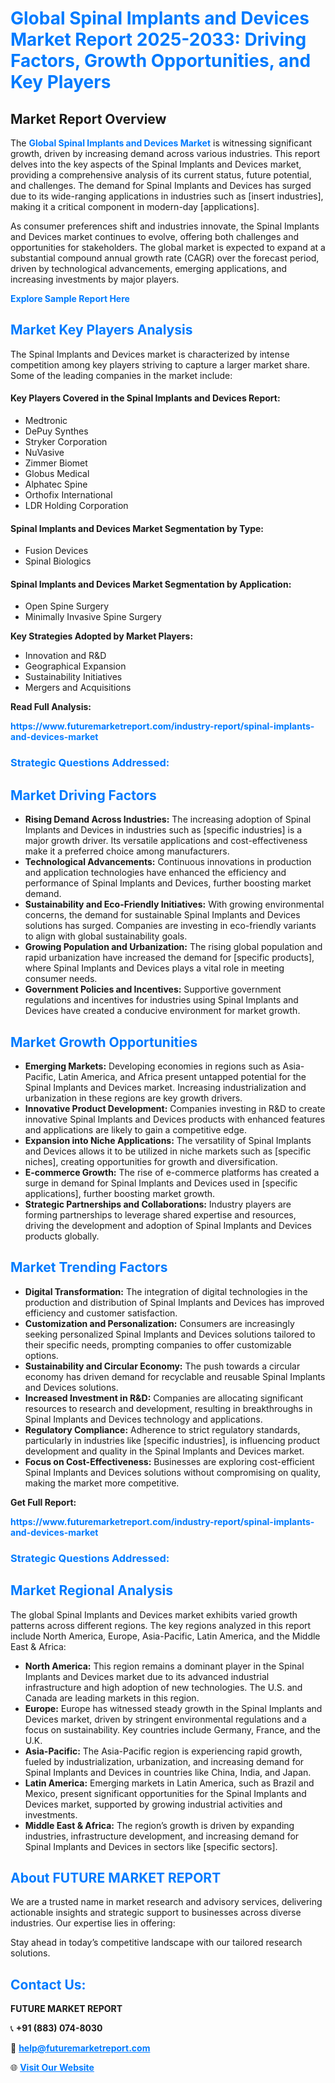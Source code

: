 <h1 style="color: #007BFF;">Global Spinal Implants and Devices Market Report 2025-2033: Driving Factors, Growth Opportunities, and Key Players</h1>

<section id="overview">
<h2>Market Report Overview</h2>
<p>The <a href="https://www.futuremarketreport.com/industry-report/spinal-implants-and-devices-market" style="color: #007BFF; text-decoration: none;"><strong>Global Spinal Implants and Devices Market</strong></a> is witnessing significant growth, driven by increasing demand across various industries. This report delves into the key aspects of the Spinal Implants and Devices market, providing a comprehensive analysis of its current status, future potential, and challenges. The demand for Spinal Implants and Devices has surged due to its wide-ranging applications in industries such as [insert industries], making it a critical component in modern-day [applications].</p>
<p>As consumer preferences shift and industries innovate, the Spinal Implants and Devices market continues to evolve, offering both challenges and opportunities for stakeholders. The global market is expected to expand at a substantial compound annual growth rate (CAGR) over the forecast period, driven by technological advancements, emerging applications, and increasing investments by major players.</p>
</section>

<section id="overview">
<p><a href="https://www.futuremarketreport.com/request-sample/reportId=59496" style="color: #007BFF; text-decoration: none;"><strong>Explore Sample Report Here</strong></a></p>
</section>

<section id="key-players">
<h2 style="color: #007BFF;">Market Key Players Analysis</h2>
<p>The Spinal Implants and Devices market is characterized by intense competition among key players striving to capture a larger market share. Some of the leading companies in the market include:</p>
<h4>Key Players Covered in the Spinal Implants and Devices Report:</h4>
<ul><li>Medtronic</li><li>DePuy Synthes</li><li>Stryker Corporation</li><li>NuVasive</li><li>Zimmer Biomet</li><li>Globus Medical</li><li>Alphatec Spine</li><li>Orthofix International</li><li>LDR Holding Corporation</li></ul>
<h4>Spinal Implants and Devices Market Segmentation by Type:</h4>
<ul><li>Fusion Devices</li><li>Spinal Biologics</li></ul>

<h4>Spinal Implants and Devices Market Segmentation by Application:</h4>
<ul><li>Open Spine Surgery</li><li>Minimally Invasive Spine Surgery</li></ul>
<p><strong>Key Strategies Adopted by Market Players:</strong></p>
<ul>
<li>Innovation and R&D</li>
<li>Geographical Expansion</li>
<li>Sustainability Initiatives</li>
<li>Mergers and Acquisitions</li>
</ul>
</section>

<section>
<p><strong>Read Full Analysis: </strong></p><a href="https://www.futuremarketreport.com/industry-report/spinal-implants-and-devices-market" style="color: #007BFF; text-decoration: none;"><strong>https://www.futuremarketreport.com/industry-report/spinal-implants-and-devices-market</strong></a>
<h3 style="color: #007BFF;">Strategic Questions Addressed:</h3>
</section>

<section id="driving-factors">
<h2 style="color: #007BFF;">Market Driving Factors</h2>
<ul>
<li><strong>Rising Demand Across Industries:</strong> The increasing adoption of Spinal Implants and Devices in industries such as [specific industries] is a major growth driver. Its versatile applications and cost-effectiveness make it a preferred choice among manufacturers.</li>
<li><strong>Technological Advancements:</strong> Continuous innovations in production and application technologies have enhanced the efficiency and performance of Spinal Implants and Devices, further boosting market demand.</li>
<li><strong>Sustainability and Eco-Friendly Initiatives:</strong> With growing environmental concerns, the demand for sustainable Spinal Implants and Devices solutions has surged. Companies are investing in eco-friendly variants to align with global sustainability goals.</li>
<li><strong>Growing Population and Urbanization:</strong> The rising global population and rapid urbanization have increased the demand for [specific products], where Spinal Implants and Devices plays a vital role in meeting consumer needs.</li>
<li><strong>Government Policies and Incentives:</strong> Supportive government regulations and incentives for industries using Spinal Implants and Devices have created a conducive environment for market growth.</li>
</ul>
</section>

<section id="growth-opportunities">
<h2 style="color: #007BFF;">Market Growth Opportunities</h2>
<ul>
<li><strong>Emerging Markets:</strong> Developing economies in regions such as Asia-Pacific, Latin America, and Africa present untapped potential for the Spinal Implants and Devices market. Increasing industrialization and urbanization in these regions are key growth drivers.</li>
<li><strong>Innovative Product Development:</strong> Companies investing in R&D to create innovative Spinal Implants and Devices products with enhanced features and applications are likely to gain a competitive edge.</li>
<li><strong>Expansion into Niche Applications:</strong> The versatility of Spinal Implants and Devices allows it to be utilized in niche markets such as [specific niches], creating opportunities for growth and diversification.</li>
<li><strong>E-commerce Growth:</strong> The rise of e-commerce platforms has created a surge in demand for Spinal Implants and Devices used in [specific applications], further boosting market growth.</li>
<li><strong>Strategic Partnerships and Collaborations:</strong> Industry players are forming partnerships to leverage shared expertise and resources, driving the development and adoption of Spinal Implants and Devices products globally.</li>
</ul>
</section>

<section id="trending-factors">
<h2 style="color: #007BFF;">Market Trending Factors</h2>
<ul>
<li><strong>Digital Transformation:</strong> The integration of digital technologies in the production and distribution of Spinal Implants and Devices has improved efficiency and customer satisfaction.</li>
<li><strong>Customization and Personalization:</strong> Consumers are increasingly seeking personalized Spinal Implants and Devices solutions tailored to their specific needs, prompting companies to offer customizable options.</li>
<li><strong>Sustainability and Circular Economy:</strong> The push towards a circular economy has driven demand for recyclable and reusable Spinal Implants and Devices solutions.</li>
<li><strong>Increased Investment in R&D:</strong> Companies are allocating significant resources to research and development, resulting in breakthroughs in Spinal Implants and Devices technology and applications.</li>
<li><strong>Regulatory Compliance:</strong> Adherence to strict regulatory standards, particularly in industries like [specific industries], is influencing product development and quality in the Spinal Implants and Devices market.</li>
<li><strong>Focus on Cost-Effectiveness:</strong> Businesses are exploring cost-efficient Spinal Implants and Devices solutions without compromising on quality, making the market more competitive.</li>
</ul>
</section>

<section>
<p><strong>Get Full Report: </strong></p><a href="https://www.futuremarketreport.com/industry-report/spinal-implants-and-devices-market" style="color: #007BFF; text-decoration: none;"><strong>https://www.futuremarketreport.com/industry-report/spinal-implants-and-devices-market</strong></a>
<h3 style="color: #007BFF;">Strategic Questions Addressed:</h3>
</section>


<section id="regional-analysis">
<h2 style="color: #007BFF;">Market Regional Analysis</h2>
<p>The global Spinal Implants and Devices market exhibits varied growth patterns across different regions. The key regions analyzed in this report include North America, Europe, Asia-Pacific, Latin America, and the Middle East & Africa:</p>
<ul>
<li><strong>North America:</strong> This region remains a dominant player in the Spinal Implants and Devices market due to its advanced industrial infrastructure and high adoption of new technologies. The U.S. and Canada are leading markets in this region.</li>
<li><strong>Europe:</strong> Europe has witnessed steady growth in the Spinal Implants and Devices market, driven by stringent environmental regulations and a focus on sustainability. Key countries include Germany, France, and the U.K.</li>
<li><strong>Asia-Pacific:</strong> The Asia-Pacific region is experiencing rapid growth, fueled by industrialization, urbanization, and increasing demand for Spinal Implants and Devices in countries like China, India, and Japan.</li>
<li><strong>Latin America:</strong> Emerging markets in Latin America, such as Brazil and Mexico, present significant opportunities for the Spinal Implants and Devices market, supported by growing industrial activities and investments.</li>
<li><strong>Middle East & Africa:</strong> The region’s growth is driven by expanding industries, infrastructure development, and increasing demand for Spinal Implants and Devices in sectors like [specific sectors].</li>
</ul>
</section>

<footer>
<h2 style="color: #007BFF;">About FUTURE MARKET REPORT</h2>
<p>We are a trusted name in market research and advisory services, delivering actionable insights and strategic support to businesses across diverse industries. Our expertise lies in offering:</p>

<p>Stay ahead in today’s competitive landscape with our tailored research solutions.</p>

<h2 style="color: #007BFF;">Contact Us:</h2>
<p><strong>FUTURE MARKET REPORT</strong></p>
<p>📞 <strong>+91 (883) 074-8030</strong></p>
<p>📧 <strong><a href="mailto:help@futuremarketreport.com" style="color: #007BFF;">help@futuremarketreport.com</a></strong></p>
<p>🌐 <strong><a href="https://www.futuremarketreport.com/" style="color: #007BFF;">Visit Our Website</a></strong></p>
</footer>